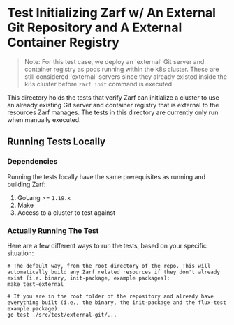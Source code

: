 # Test Initializing Zarf w/ An External Git Repository and A External Container Registry
> Note: For this test case, we deploy an 'external' Git server and container registry as pods running within the k8s cluster. These are still considered 'external' servers since they already existed inside the k8s cluster before `zarf init` command is executed

This directory holds the tests that verify Zarf can initialize a cluster to use an already existing Git server and container registry that is external to the resources Zarf manages. The tests in this directory are currently only run when manually executed.


## Running Tests Locally

### Dependencies
Running the tests locally have the same prerequisites as running and building Zarf:
1. GoLang >= `1.19.x`
2. Make
3. Access to a cluster to test against

### Actually Running The Test
Here are a few different ways to run the tests, based on your specific situation:

```shell
# The default way, from the root directory of the repo. This will automatically build any Zarf related resources if they don't already exist (i.e. binary, init-package, example packages):
make test-external
```

```shell
# If you are in the root folder of the repository and already have everything built (i.e., the binary, the init-package and the flux-test example package):
go test ./src/test/external-git/...
```
